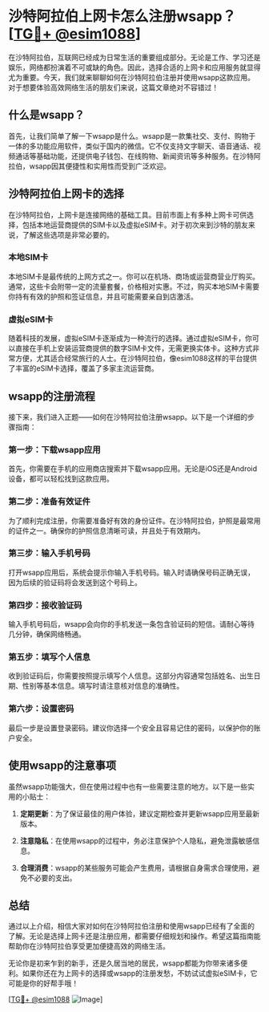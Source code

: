 # 沙特阿拉伯上网卡怎么注册wsapp？[[TG💪+ @esim1088](https://t.me/s/esim1088)]

在沙特阿拉伯，互联网已经成为日常生活的重要组成部分。无论是工作、学习还是娱乐，网络都扮演着不可或缺的角色。因此，选择合适的上网卡和应用服务就显得尤为重要。今天，我们就来聊聊如何在沙特阿拉伯注册并使用wsapp这款应用。对于想要体验高效网络生活的朋友们来说，这篇文章绝对不容错过！

## 什么是wsapp？

首先，让我们简单了解一下wsapp是什么。wsapp是一款集社交、支付、购物于一体的多功能应用软件，类似于国内的微信。它不仅支持文字聊天、语音通话、视频通话等基础功能，还提供电子钱包、在线购物、新闻资讯等多种服务。在沙特阿拉伯，wsapp因其便捷性和实用性而受到广泛欢迎。

## 沙特阿拉伯上网卡的选择

在沙特阿拉伯，上网卡是连接网络的基础工具。目前市面上有多种上网卡可供选择，包括本地运营商提供的SIM卡以及虚拟eSIM卡。对于初次来到沙特的朋友来说，了解这些选项是非常必要的。

### 本地SIM卡

本地SIM卡是最传统的上网方式之一。你可以在机场、商场或运营商营业厅购买。通常，这些卡会附带一定的流量套餐，价格相对实惠。不过，购买本地SIM卡需要你持有有效的护照和签证信息，并且可能需要亲自到店激活。

### 虚拟eSIM卡

随着科技的发展，虚拟eSIM卡逐渐成为一种流行的选择。通过虚拟eSIM卡，你可以直接在手机上安装运营商提供的数字SIM卡文件，无需更换实体卡。这种方式非常方便，尤其适合经常旅行的人士。在沙特阿拉伯，像esim1088这样的平台提供了丰富的eSIM卡选择，覆盖了多家主流运营商。

## wsapp的注册流程

接下来，我们进入正题——如何在沙特阿拉伯注册wsapp。以下是一个详细的步骤指南：

### 第一步：下载wsapp应用

首先，你需要在手机的应用商店搜索并下载wsapp应用。无论是iOS还是Android设备，都可以轻松找到这款应用。

### 第二步：准备有效证件

为了顺利完成注册，你需要准备好有效的身份证件。在沙特阿拉伯，护照是最常用的证件之一。确保你的护照信息清晰可读，并且处于有效期内。

### 第三步：输入手机号码

打开wsapp应用后，系统会提示你输入手机号码。输入时请确保号码正确无误，因为后续的验证码将会发送到这个号码上。

### 第四步：接收验证码

输入手机号码后，wsapp会向你的手机发送一条包含验证码的短信。请耐心等待几分钟，确保网络畅通。

### 第五步：填写个人信息

收到验证码后，你需要按照提示填写个人信息。这部分内容通常包括姓名、出生日期、性别等基本信息。填写时请注意核对信息的准确性。

### 第六步：设置密码

最后一步是设置登录密码。建议你选择一个安全且容易记住的密码，以保护你的账户安全。

## 使用wsapp的注意事项

虽然wsapp功能强大，但在使用过程中也有一些需要注意的地方。以下是一些实用的小贴士：

1. **定期更新**：为了保证最佳的用户体验，建议定期检查并更新wsapp应用至最新版本。
   
2. **注意隐私**：在使用wsapp的过程中，务必注意保护个人隐私，避免泄露敏感信息。

3. **合理消费**：wsapp的某些服务可能会产生费用，请根据自身需求合理使用，避免不必要的支出。

## 总结

通过以上介绍，相信大家对如何在沙特阿拉伯注册和使用wsapp已经有了全面的了解。无论是选择上网卡还是注册应用，都需要仔细规划和操作。希望这篇指南能帮助你在沙特阿拉伯享受更加便捷高效的网络生活。

无论你是初来乍到的新手，还是久居当地的居民，wsapp都能为你带来诸多便利。如果你还在为上网卡的选择或wsapp的注册发愁，不妨试试虚拟eSIM卡，它可能是你的好帮手哦！

[[TG💪+ @esim1088](https://t.me/s/esim1088) ![Image](https://i.postimg.cc/4NQfJmqS/Snipaste-2025-05-13-00-14-12.png)]